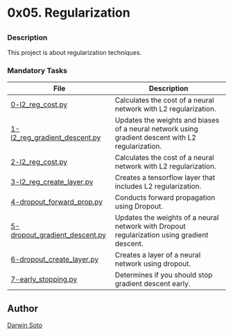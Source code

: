 # 0x05. Regularization

##

### Description

This project is about regularization techniques.

### Mandatory Tasks

| File | Description |
| ------ | ------ |
| [0-l2_reg_cost.py](0-l2_reg_cost.py) | Calculates the cost of a neural network with L2 regularization. |
| [1-l2_reg_gradient_descent.py](1-l2_reg_gradient_descent.py) | Updates the weights and biases of a neural network using gradient descent with L2 regularization. |
| [2-l2_reg_cost.py](2-l2_reg_cost.py) | Calculates the cost of a neural network with L2 regularization. |
| [3-l2_reg_create_layer.py](3-l2_reg_create_layer.py) | Creates a tensorflow layer that includes L2 regularization. |
| [4-dropout_forward_prop.py](4-dropout_forward_prop.py) | Conducts forward propagation using Dropout. |
| [5-dropout_gradient_descent.py](5-dropout_gradient_descent.py) | Updates the weights of a neural network with Dropout regularization using gradient descent. |
| [6-dropout_create_layer.py](6-dropout_create_layer.py) | Creates a layer of a neural network using dropout. |
| [7-early_stopping.py](7-early_stopping.py) | Determines if you should stop gradient descent early. |


## Author

[Darwin Soto](https://twitter.com/darutos)
